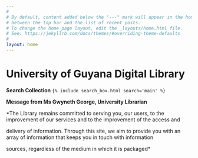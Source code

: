 ```yaml
---
#
# By default, content added below the "---" mark will appear in the home page
# between the top bar and the list of recent posts.
# To change the home page layout, edit the _layouts/home.html file.
# See: https://jekyllrb.com/docs/themes/#overriding-theme-defaults
#
layout: home
---
```


# University of Guyana Digital Library   
    
  
**Search Collection**
`{% include search_box.html search='main' %}`

  

**Message from Ms Gwyneth George, University Librarian**    
                                                                                                                                                                      
*The Library remains committed to serving you, our users, to the improvement of our services and to the improvement of the access and   

delivery of information. Through this site, we aim to provide you with an array of information that keeps you in touch with information 

sources, regardless of the medium in which it is packaged*

